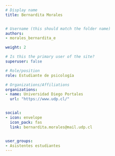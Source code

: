 ```yaml
---
# Display name
title: Bernardita Morales


# Username (this should match the folder name)
authors:
- morales_bernardita_e

weight: 2 

# Is this the primary user of the site?
superuser: false

# Role/position
role: Estudiante de psicología

# Organizations/Affiliations
organizations:
- name: Universidad Diego Portales
  url: "https://www.udp.cl/"


social:
- icon: envelope
  icon_pack: fas
  link: bernardita.morales@mail.udp.cl


user_groups:
- Asistentes estudiantes 
---
```



